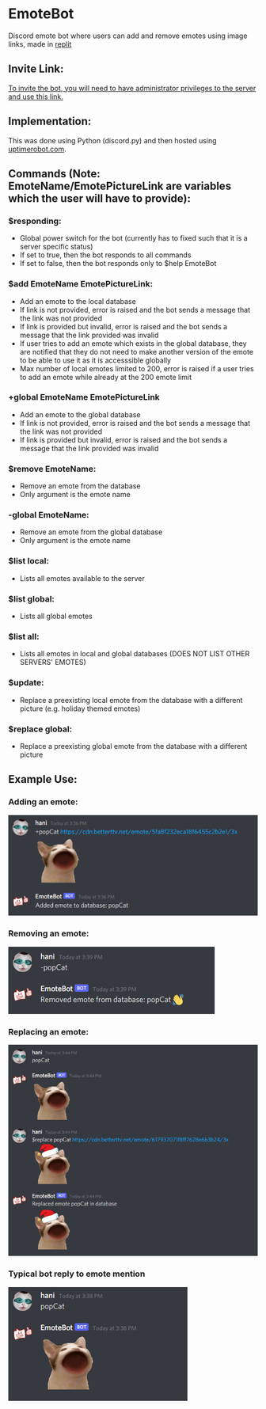 # EmoteBot
Discord emote bot where users can add and remove emotes using image links, made in [replit](https://replit.com/@hanikanaan/EmoteBot)


## Invite Link:
[To invite the bot, you will need to have administrator privileges to the server and use this link.](https://discord.com/api/oauth2/authorize?client_id=923643328417906689&permissions=326417573888&scope=bot)

## Implementation:
This was done using Python (discord.py) and then hosted using [uptimerobot.com](uptimerobot.com).

## Commands (Note: EmoteName/EmotePictureLink are variables which the user will have to provide):
### $responding: 
* Global power switch for the bot (currently has to fixed such that it is a server specific status)
* If set to true, then the bot responds to all commands
* If set to false, then the bot responds only to $help EmoteBot

### $add EmoteName EmotePictureLink: 
* Add an emote to the local database
* If link is not provided, error is raised and the bot sends a message that the link was not provided
* If link is provided but invalid, error is raised and the bot sends a message that the link provided was invalid
* If user tries to add an emote which exists in the global database, they are notified that they do not need to make another version of the emote to be able to use it as it is accesssible globally
* Max number of local emotes limited to 200, error is raised if a user tries to add an emote while already at the 200 emote limit

### +global EmoteName EmotePictureLink
* Add an emote to the global database
* If link is not provided, error is raised and the bot sends a message that the link was not provided
* If link is provided but invalid, error is raised and the bot sends a message that the link provided was invalid

### $remove EmoteName: 
* Remove an emote from the database
* Only argument is the emote name

### -global EmoteName:
* Remove an emote from the global database
* Only argument is the emote name

### $list local: 
* Lists all emotes available to the server

### $list global:
* Lists all global emotes

### $list all:
* Lists all emotes in local and global databases (DOES NOT LIST OTHER SERVERS' EMOTES)

### $update: 
* Replace a preexisting local emote from the database with a different picture (e.g. holiday themed emotes)

### $replace global:
* Replace a preexisting global emote from the database with a different picture

## Example Use:
### Adding an emote:
![Example of adding an emote](https://github.com/hanikanaan/EmoteBot/blob/main/images/Example%20adding%20emote.png)
### Removing an emote:
![Example of removing an emote](https://github.com/hanikanaan/EmoteBot/blob/main/images/Example%20removing%20emote.png)
### Replacing an emote:
![Example of replacing an emote](https://github.com/hanikanaan/EmoteBot/blob/main/images/Example%20replacement.png)
### Typical bot reply to emote mention
![Example of bot response](https://github.com/hanikanaan/EmoteBot/blob/main/images/Example%20using%20emote.png)
